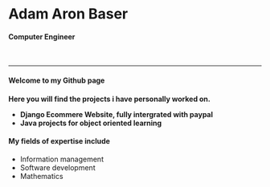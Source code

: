 <span>
<h1>Adam Aron Baser</h1>
<h4>Computer Engineer</h4>
</span>
<br/>
<hr/>
<h4>Welcome to my Github page<h4/>
<p>Here you will find the projects i have personally worked on.</p>
<ul>
  <li>Django Ecommere Website, fully intergrated with paypal</li>
  <li>Java projects for object oriented learning</li>
 </ul>
<h4>My fields of expertise include</h4>
  <ul>
  <li>Information management</li>
  <li>Software development</li>
  <li>Mathematics</li>

 </ul>

